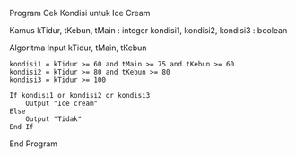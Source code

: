 Program Cek Kondisi untuk Ice Cream

Kamus
    kTidur, tKebun, tMain : integer
    kondisi1, kondisi2, kondisi3 : boolean

Algoritma
    Input kTidur, tMain, tKebun

    kondisi1 = kTidur >= 60 and tMain >= 75 and tKebun >= 60
    kondisi2 = kTidur >= 80 and tKebun >= 80
    kondisi3 = kTidur >= 100

    If kondisi1 or kondisi2 or kondisi3
        Output "Ice cream"
    Else
        Output "Tidak"
    End If
End Program
